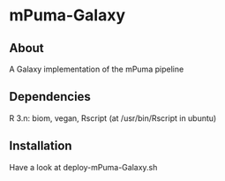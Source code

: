 mPuma-Galaxy
============

About
-----

A Galaxy implementation of the mPuma pipeline

Dependencies
------------

R 3.n: biom, vegan,
Rscript (at /usr/bin/Rscript in ubuntu)

Installation
------------

Have a look at deploy-mPuma-Galaxy.sh